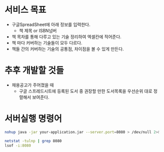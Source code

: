 # 서비스 목표
- 구글SpreadSheet에 아래 정보를 입력한다.
  - 책 제목 or ISBN넘버
- 책 목차를 통해 다루고 있는 기술 정리하여 엑셀칸에 적어준다. 
-  책 마다 커버하는 기술들이 모두 다르다.
- 책들 간의 커버하는 기술의 공통점, 차이점을 볼 수 있게 만든다.

# 추후 개발할 것들
- 채용공고가 주어졌을 때
  - 구글 스프레드시트에 등록된 도서 중 권장할 만한 도서목록을 우선순위 대로 정렬해서 보여준다.

# 서버실행 명령어
```bash
nohup java -jar your-application.jar --server.port=8080 > /dev/null 2>&1 &

netstat -tulnp | grep 8080
lsof -i:8080
```